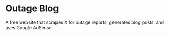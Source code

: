 # Outage Blog
A free website that scrapes X for outage reports, generates blog posts, and uses Google AdSense.
